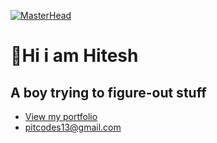[![MasterHead](https://i.postimg.cc/K8CvBdq9/i-Phone-8-Plus-1.png)](https://pits.ml)
#   **👋Hi i am Hitesh**
## A boy trying to figure-out stuff

 - [View my portfolio](https://www.pits.ml)
 - [pitcodes13@gmail.com](https://www.gmail.com)




